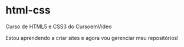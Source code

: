 # html-css
 Curso de HTML5 e CSS3 do CursoemVídeo

 Estou aprendendo a criar sites e agora vou gerenciar meu repositórios!
